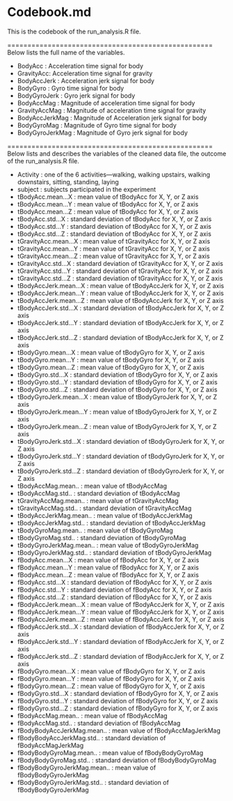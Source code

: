 # Codebook.md

This is the codebook of the run_analysis.R file. 

===================================================
Below lists the full name of the variables.
- BodyAcc : Acceleration time signal for body
- GravityAcc: Acceleration time signal for gravity
- BodyAccJerk : Acceleration jerk signal for body
- BodyGyro : Gyro time signal for body
- BodyGyroJerk : Gyro jerk signal for body
- BodyAccMag : Magnitude of acceleration time signal for body
- GravityAccMag : Magnitude of acceleration time signal for gravity
- BodyAccJerkMag : Magnitude of Acceleration jerk signal for body
- BodyGyroMag : Magnitude of Gyro time signal for body
- BodyGyroJerkMag : Magnitude of Gyro jerk signal for body

===================================================
Below lists and describes the variables of the cleaned data file, the outcome of the run_analysis.R file. 

- Activity : one of the 6 activities—walking, walking upstairs, walking downstairs, sitting, standing, laying
- subject : subjects participated in the experiment
- tBodyAcc.mean...X : mean value of tBodyAcc for X, Y, or Z axis
- tBodyAcc.mean...Y : mean value of tBodyAcc for X, Y, or Z axis
- tBodyAcc.mean...Z : mean value of tBodyAcc for X, Y, or Z axis
- tBodyAcc.std...X : standard deviation of tBodyAcc for X, Y, or Z axis
- tBodyAcc.std...Y : standard deviation of tBodyAcc for X, Y, or Z axis
- tBodyAcc.std...Z : standard deviation of tBodyAcc for X, Y, or Z axis
- tGravityAcc.mean...X : mean value of tGravityAcc for X, Y, or Z axis
- tGravityAcc.mean...Y : mean value of tGravityAcc for X, Y, or Z axis
- tGravityAcc.mean...Z : mean value of tGravityAcc for X, Y, or Z axis
- tGravityAcc.std...X : standard deviation of tGravityAcc for X, Y, or Z axis
- tGravityAcc.std...Y : standard deviation of tGravityAcc for X, Y, or Z axis
- tGravityAcc.std...Z : standard deviation of tGravityAcc for X, Y, or Z axis
- tBodyAccJerk.mean...X : mean value of tBodyAccJerk for X, Y, or Z axis
- tBodyAccJerk.mean...Y : mean value of tBodyAccJerk for X, Y, or Z axis
- tBodyAccJerk.mean...Z : mean value of tBodyAccJerk for X, Y, or Z axis
- tBodyAccJerk.std...X : standard deviation of tBodyAccJerk for X, Y, or Z axis
- tBodyAccJerk.std...Y : standard deviation of tBodyAccJerk for X, Y, or Z axis
- tBodyAccJerk.std...Z : standard deviation of tBodyAccJerk for X, Y, or Z axis
- tBodyGyro.mean...X : mean value of tBodyGyro for X, Y, or Z axis
- tBodyGyro.mean...Y : mean value of tBodyGyro for X, Y, or Z axis
- tBodyGyro.mean...Z : mean value of tBodyGyro for X, Y, or Z axis
- tBodyGyro.std...X : standard deviation of tBodyGyro for X, Y, or Z axis
- tBodyGyro.std...Y : standard deviation of tBodyGyro for X, Y, or Z axis
- tBodyGyro.std...Z : standard deviation of tBodyGyro for X, Y, or Z axis
- tBodyGyroJerk.mean...X : mean value of tBodyGyroJerk for X, Y, or Z axis
- tBodyGyroJerk.mean...Y : mean value of tBodyGyroJerk for X, Y, or Z axis
- tBodyGyroJerk.mean...Z : mean value of tBodyGyroJerk for X, Y, or Z axis
- tBodyGyroJerk.std...X : standard deviation of tBodyGyroJerk for X, Y, or Z axis
- tBodyGyroJerk.std...Y : standard deviation of tBodyGyroJerk for X, Y, or Z axis
- tBodyGyroJerk.std...Z : standard deviation of tBodyGyroJerk for X, Y, or Z axis
- tBodyAccMag.mean.. : mean value of tBodyAccMag
- tBodyAccMag.std.. : standard deviation of tBodyAccMag
- tGravityAccMag.mean.. : mean value of tGravityAccMag
- tGravityAccMag.std.. : standard deviation of tGravityAccMag
- tBodyAccJerkMag.mean.. : mean value of tBodyAccJerkMag
- tBodyAccJerkMag.std.. : standard deviation of tBodyAccJerkMag
- tBodyGyroMag.mean.. : mean value of tBodyGyroMag
- tBodyGyroMag.std.. : standard deviation of tBodyGyroMag
- tBodyGyroJerkMag.mean.. : mean value of tBodyGyroJerkMag
- tBodyGyroJerkMag.std.. : standard deviation of tBodyGyroJerkMag
- fBodyAcc.mean...X : mean value of fBodyAcc for X, Y, or Z axis
- fBodyAcc.mean...Y : mean value of fBodyAcc for X, Y, or Z axis
- fBodyAcc.mean...Z : mean value of fBodyAcc for X, Y, or Z axis
- fBodyAcc.std...X : standard deviation of fBodyAcc for X, Y, or Z axis
- fBodyAcc.std...Y : standard deviation of fBodyAcc for X, Y, or Z axis
- fBodyAcc.std...Z : standard deviation of fBodyAcc for X, Y, or Z axis
- fBodyAccJerk.mean...X : mean value of fBodyAccJerk for X, Y, or Z axis
- fBodyAccJerk.mean...Y : mean value of fBodyAccJerk for X, Y, or Z axis
- fBodyAccJerk.mean...Z : mean value of fBodyAccJerk for X, Y, or Z axis
- fBodyAccJerk.std...X : standard deviation of fBodyAccJerk for X, Y, or Z axis
- fBodyAccJerk.std...Y : standard deviation of fBodyAccJerk for X, Y, or Z axis
- fBodyAccJerk.std...Z : standard deviation of fBodyAccJerk for X, Y, or Z axis
- fBodyGyro.mean...X : mean value of fBodyGyro for X, Y, or Z axis
- fBodyGyro.mean...Y : mean value of fBodyGyro for X, Y, or Z axis
- fBodyGyro.mean...Z : mean value of fBodyGyro for X, Y, or Z axis
- fBodyGyro.std...X : standard deviation of fBodyGyro for X, Y, or Z axis
- fBodyGyro.std...Y : standard deviation of fBodyGyro for X, Y, or Z axis
- fBodyGyro.std...Z : standard deviation of fBodyGyro for X, Y, or Z axis
- fBodyAccMag.mean.. : mean value of fBodyAccMag 
- fBodyAccMag.std.. : standard deviation of fBodyAccMag 
- fBodyBodyAccJerkMag.mean.. : mean value of fBodyAccMagJerkMag
- fBodyBodyAccJerkMag.std.. : standard deviation of fBodyAccMagJerkMag
- fBodyBodyGyroMag.mean.. : mean value of fBodyBodyGyroMag
- fBodyBodyGyroMag.std.. : standard deviation of fBodyBodyGyroMag
- fBodyBodyGyroJerkMag.mean.. : mean value of fBodyBodyGyroJerkMag
- fBodyBodyGyroJerkMag.std.. : standard deviation of fBodyBodyGyroJerkMag
